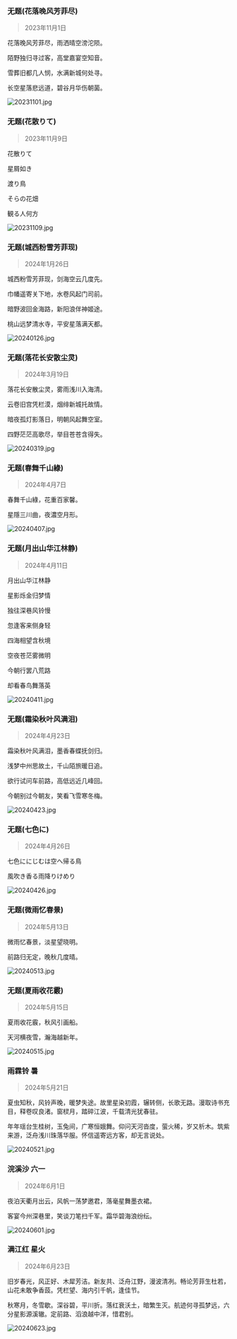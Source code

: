 ### 无题(花落晚风芳菲尽)
> 2023年11月1日

花落晚风芳菲尽，雨洒晴空滂沱陨。

陌野独归寻过客，高堂嘉宴空知音。

雪葬旧都几人悯，水满新城何处寻。

长空星落悲远道，碧谷月华伤朝菌。

![20231101.jpg](台/20231101.jpg)

### 无题(花散りて)
> 2023年11月9日

花散りて

星屑如き

渡り鳥

そらの花畑

観る人何方

![20231109.jpg](台/20231109.jpg)

### 无题(城西粉雪芳菲现)
> 2024年1月26日

城西粉雪芳菲现，剑海空云几度先。

巾幡遥寄关下地，水卷风起门司前。

暗野波回金海路，新阳浪伴神姬途。

桃山远梦清水寺，平安星落满天都。

![20240126.jpg](台/20240126.jpg)

### 无题(落花长安散尘灵)
> 2024年3月19日

落花长安散尘灵，雾雨浅川入海清。

云卷旧宫凭栏漠，烟绯新城托故情。

暗夜孤灯影落日，明朝风起舞空室。

四野茫茫高歌尽，举目苍苍含得失。

![20240319.jpg](台/20240319.jpg)

### 无题(春舞千山綠)
> 2024年4月7日

春舞千山綠，花重百家馨。

星隱三川曲，夜濃空月形。

![20240407.jpg](台/20240407.jpg)

### 无题(月出山华江林静)
> 2024年4月11日

月出山华江林静

星影烁金归梦情

独往深巷风铃慢

忽逢客来侧身轻

四海相望含秋境

空夜苍茫雾微明

今朝行罢八荒路

却看春鸟舞落英

![20240411.jpg](台/20240411.jpg)

### 无题(霜染秋叶风满泪)
> 2024年4月23日

霜染秋叶风满泪，墨香春蝶抚剑归。

浅梦中州思故土，千山陌旅暖日追。

欲行试问车前路，高低远近几峰回。

今朝别过今朝友，笑看飞雪寒冬梅。

![20240423.jpg](台/20240423.gif)

### 无题(七色に)
> 2024年4月26日

七色ににじむは空へ帰る鳥

風吹き香る雨降りけめり

![20240426.jpg](台/20240426.jpg)

### 无题(微雨忆春景)
> 2024年5月13日

微雨忆春景，淡星望晓明。

前路归无定，晚秋几度晴。

![20240513.jpg](台/20240513.jpg)

### 无题(夏雨收花霰)
> 2024年5月15日

夏雨收花霰，秋风引画船。

天河横夜雪，瀚海越新年。

![20240515.jpg](台/20240515.jpg)

### 雨霖铃 暑
> 2024年5月21日

夏虫知秋，风铃声晚，暖梦失途。故里星染初霞，辗转侧，长歌无路。漫取诗书充目，释卷叹良渚。窗棂月，踏碎江波，千载清光犹春驻。

年年瑶台生桂树，玉兔间，广寒恒娥舞。仰问天河沓度，萤火稀，岁又析木。筑紫来游，泛舟浅川珠落华服。怀信遥寄远方客，却无言说处。

![20240521.jpg](台/20240521.jpg)

### 浣溪沙 六一
> 2024年6月1日

夜泊天衢月出云，风帆一荡梦邀君，落毫星舞墨衣裙。

客宴今州深巷里，笑谈刀笔扫千军。霜华碧海浪纷纭。

![20240601.jpg](台/20240601.jpg)

### 满江红 星火
> 2024年6月23日

旧岁春光，风正好、木犀芳洁。新友共、泛舟江野，漫波清冽。畅论芳菲生杜若，山花未敢争香蔎。凭栏望、海内引千帆，逢佳节。

秋寒月，冬雪歇。深谷碧，平川折。落红衰沃土，暗繁生灭。航迹何寻孤梦远，六分星影源溪辙。定前路、滔浪越中洋，惜君别。

![20240623.jpg](台/20240623.jpg)
